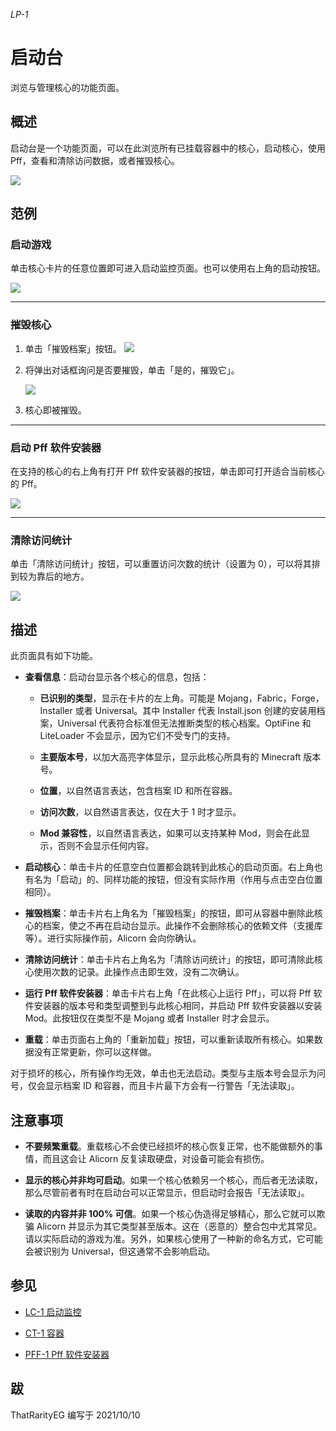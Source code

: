 *LP-1*

# 启动台

浏览与管理核心的功能页面。

## 概述

启动台是一个功能页面，可以在此浏览所有已挂载容器中的核心，启动核心，使用 Pff，查看和清除访问数据，或者摧毁核心。

![](https://img.gejiba.com/images/93020bbffe6b951c23fc2f28c22e8871.png)

## 范例

### 启动游戏

单击核心卡片的任意位置即可进入启动监控页面。也可以使用右上角的启动按钮。

![](https://img.gejiba.com/images/a48036200574f958085eb405355e06cd.png)

---

### 摧毁核心

1. 单击「摧毁档案」按钮。 ![](./img/LP-1/IM-3.png)

2. 将弹出对话框询问是否要摧毁，单击「是的，摧毁它」。
   
   ![](https://img.gejiba.com/images/cc8cca4f857717ce590e2fb5214d23dc.png)

3. 核心即被摧毁。

---

### 启动 Pff 软件安装器

在支持的核心的右上角有打开 Pff 软件安装器的按钮，单击即可打开适合当前核心的 Pff。

![](https://img.gejiba.com/images/4c6b08467440195c9e74af24e871c8b4.png)

---

### 清除访问统计

单击「清除访问统计」按钮，可以重置访问次数的统计（设置为 0），可以将其排到较为靠后的地方。

![](https://img.gejiba.com/images/e1512ab17eac22cb383c9bcb78b66e10.png)

## 描述

此页面具有如下功能。

- **查看信息**：启动台显示各个核心的信息，包括：
  
  - **已识别的类型**，显示在卡片的左上角。可能是 Mojang，Fabric，Forge，Installer 或者 Universal。其中 Installer 代表 Install.json 创建的安装用档案，Universal 代表符合标准但无法推断类型的核心档案。OptiFine 和 LiteLoader 不会显示，因为它们不受专门的支持。
  
  - **主要版本号**，以加大高亮字体显示，显示此核心所具有的 Minecraft 版本号。
  
  - **位置**，以自然语言表达，包含档案 ID 和所在容器。
  
  - **访问次数**，以自然语言表达，仅在大于 1 时才显示。
  
  - **Mod 兼容性**，以自然语言表达，如果可以支持某种 Mod，则会在此显示，否则不会显示任何内容。

- **启动核心**：单击卡片的任意空白位置都会跳转到此核心的启动页面。右上角也有名为「启动」的、同样功能的按钮，但没有实际作用（作用与点击空白位置相同）。

- **摧毁档案**：单击卡片右上角名为「摧毁档案」的按钮，即可从容器中删除此核心的档案，使之不再在启动台显示。此操作不会删除核心的依赖文件（支援库等）。进行实际操作前，Alicorn 会向你确认。

- **清除访问统计**：单击卡片右上角名为「清除访问统计」的按钮，即可清除此核心使用次数的记录。此操作点击即生效，没有二次确认。

- **运行 Pff 软件安装器**：单击卡片右上角「在此核心上运行 Pff」，可以将 Pff 软件安装器的版本号和类型调整到与此核心相同，并启动 Pff 软件安装器以安装 Mod。此按钮仅在类型不是 Mojang 或者 Installer 时才会显示。

- **重载**：单击页面右上角的「重新加载」按钮，可以重新读取所有核心。如果数据没有正常更新，你可以这样做。

对于损坏的核心，所有操作均无效，单击也无法启动。类型与主版本号会显示为问号，仅会显示档案 ID 和容器，而且卡片最下方会有一行警告「无法读取」。

## 注意事项

- **不要频繁重载**。重载核心不会使已经损坏的核心恢复正常，也不能做额外的事情，而且这会让 Alicorn 反复读取硬盘，对设备可能会有损伤。

- **显示的核心并非均可启动**。如果一个核心依赖另一个核心，而后者无法读取，那么尽管前者有时在启动台可以正常显示，但启动时会报告「无法读取」。

- **读取的内容并非 100% 可信**。如果一个核心伪造得足够精心，那么它就可以欺骗 Alicorn 并显示为其它类型甚至版本。这在（恶意的）整合包中尤其常见。请以实际启动的游戏为准。另外，如果核心使用了一种新的命名方式，它可能会被识别为 Universal，但这通常不会影响启动。

## 参见

- [LC-1 启动监控](/LC-1.md)

- [CT-1 容器](/CT-1.md)

- [PFF-1 Pff 软件安装器](/PFF-1.md)

## 跋

ThatRarityEG 编写于 2021/10/10
